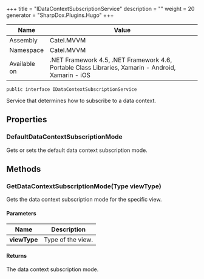 

+++
title = "IDataContextSubscriptionService" 
description = ""
weight = 20
generator = "SharpDox.Plugins.Hugo"
+++

Name|Value
---|---
Assembly|Catel.MVVM
Namespace|Catel.MVVM
Available on|.NET Framework 4.5, .NET Framework 4.6, Portable Class Libraries, Xamarin - Android, Xamarin - iOS

```
public interface IDataContextSubscriptionService
```

Service that determines how to subscribe to a data context.

## Properties

### DefaultDataContextSubscriptionMode

Gets or sets the default data context subscription mode.

## Methods

### GetDataContextSubscriptionMode(Type viewType)

Gets the data context subscription mode for the specific view.

#### Parameters

Name|Description
---|---
**viewType**|Type of the view.

#### Returns

The data context subscription mode.

